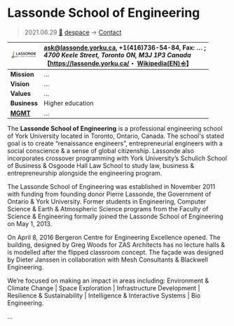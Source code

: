 # Lassonde School of Engineering
> 2021.06.29 [🚀](../../index/index.md) [despace](../index.md) → [Contact](../contact.md)

|[![](../f/con/l/lassonde_soe_logo1_thumb.png)](../f/con/l/lassonde_soe_logo1.png)|<ask@lassonde.yorku.ca>, +1(416)736-54-84, Fax: … ;<br> *4700 Keele Street, Toronto ON, M3J 1P3 Canada*<br> 【<https://lassonde.yorku.ca/>・ [Wikipedia(EN) ⎆](https://en.wikipedia.org/wiki/Lassonde_School_of_Engineering)】|
|:--|:--|
|**Mission**|…|
|**Vision**|…|
|**Values**|…|
|**Business**|Higher education|
|**[MGMT](../mgmt.md)**|…|

The **Lassonde School of Engineering** is a professional engineering school of York University located in Toronto, Ontario, Canada. The school's stated goal is to create “renaissance engineers”, entrepreneurial engineers with a social conscience & a sense of global citizenship. Lassonde also incorporates crossover programming with York University’s Schulich School of Business & Osgoode Hall Law School to study law, business & entrepreneurship alongside the engineering program.

The Lassonde School of Engineering was established in November 2011 with funding from founding donor Pierre Lassonde, the Government of Ontario & York University. Former students in Engineering, Computer Science & Earth & Atmospheric Science programs from the Faculty of Science & Engineering formally joined the Lassonde School of Engineering on May 1, 2013.

On April 8, 2016 Bergeron Centre for Engineering Excellence opened. The building, designed by Greg Woods for ZAS Architects has no lecture halls & is modelled after the flipped classroom concept. The façade was designed by Dieter Janssen in collaboration with Mesh Consultants & Blackwell Engineering.

We’re focused on making an impact in areas including: Environment & Climate Change | Space Exploration | Infrastructure Development | Resilience & Sustainability | Intelligence & Interactive Systems | Bio Engineering.

<p style="page-break-after:always"> </p>

…
